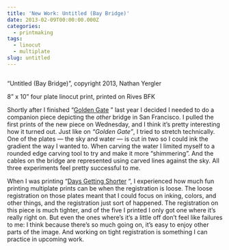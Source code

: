 ```yaml
---
title: 'New Work: Untitled (Bay Bridge)'
date: 2013-02-09T00:00:00.000Z
categories:
  - printmaking
tags:
  - linocut
  - multiplate
slug: untitled
---
```

<div class="figure">
  <img alt="" src="/media/2013/2013-untitled-bay-bridge-650.jpg" />

  <p class="caption">
    &#8220;Untitled (Bay Bridge)&#8221;, copyright 2013, Nathan Yergler
  </p>
</div>

8&#8221; x 10&#8221; four plate linocut print, printed on Rives BFK

Shortly after I finished &#8220;[Golden Gate][1] &#8221; last year I decided I needed to do a companion piece depicting the _other_ bridge in San Francisco. I pulled the first prints of the new piece on Wednesday, and I think it&#8217;s pretty interesting how it turned out. Just like on _&#8220;Golden Gate&#8221;_, I tried to stretch technically. One of the plates &#8212; the sky and water &#8212; is cut in two so I could ink the gradient the way I wanted to. When carving the water I limited myself to a rounded edge carving tool to try and make it more &#8220;shimmering&#8221;. And the cables on the bridge are represented using carved lines against the sky. All three experiments feel pretty successful to me.

When I was printing &#8220;[Days Getting Shorter][2] &#8220;, I experienced how much fun printing multiplate prints can be when the registration is loose. The loose registration on those plates meant that I could focus on inking, colors, and other things, and the registration just sort of happened. The registration on this piece is much tighter, and of the five I printed I only got one where it&#8217;s really right on. But even the ones where&#8217;s it&#8217;s a little off don&#8217;t feel like failures to me: I think because there&#8217;s so much going on, it&#8217;s easy to enjoy other parts of the image. And working on tight registration is something I can practice in upcoming work.



 [1]: http://www.flickr.com/photos/nathan_y/7842926688/
 [2]: http://yergler.net/blog/2013/01/27/new_work__days_getting_shorter/
